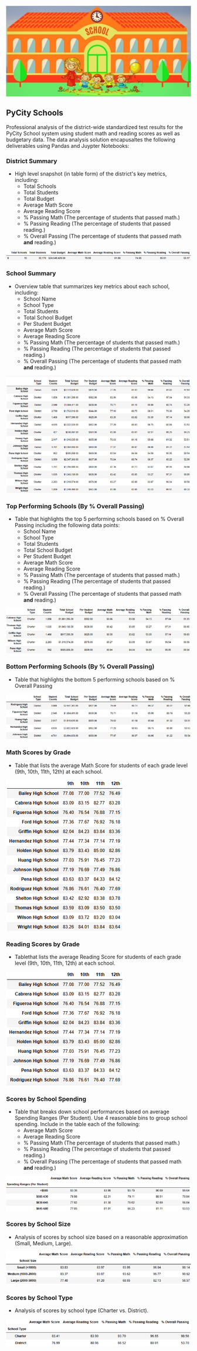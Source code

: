 ![Education](Images/School.png)

## PyCity Schools

Professional analysis of the district-wide standardized test results for the PyCity School system using student math and reading scores as well as budgetary data.  The data analysis solution encapusaltes the following deliverables using Pandas and Juypter Notebooks:

### District Summary

* High level snapshot (in table form) of the district's key metrics, including:
  * Total Schools
  * Total Students
  * Total Budget
  * Average Math Score
  * Average Reading Score
  * % Passing Math (The percentage of students that passed math.)
  * % Passing Reading (The percentage of students that passed reading.)
  * % Overall Passing (The percentage of students that passed math **and** reading.)

![Education](Images/Visualization1.png)


### School Summary

* Overview table that summarizes key metrics about each school, including:
  * School Name
  * School Type
  * Total Students
  * Total School Budget
  * Per Student Budget
  * Average Math Score
  * Average Reading Score
  * % Passing Math (The percentage of students that passed math.)
  * % Passing Reading (The percentage of students that passed reading.)
  * % Overall Passing (The percentage of students that passed math **and** reading.)

![Education](Images/Visualization2.png)

### Top Performing Schools (By % Overall Passing)

* Table that highlights the top 5 performing schools based on % Overall Passing including the following data points:
  * School Name
  * School Type
  * Total Students
  * Total School Budget
  * Per Student Budget
  * Average Math Score
  * Average Reading Score
  * % Passing Math (The percentage of students that passed math.)
  * % Passing Reading (The percentage of students that passed reading.)
  * % Overall Passing (The percentage of students that passed math **and** reading.)

![Education](Images/Visualization3.png)

### Bottom Performing Schools (By % Overall Passing)

* Table that highlights the bottom 5 performing schools based on % Overall Passing

![Education](Images/Visualization4.png)

### Math Scores by Grade

* Table that lists the average Math Score for students of each grade level (9th, 10th, 11th, 12th) at each school.

![Education](Images/Visualization5.png)

### Reading Scores by Grade

* Tablethat lists the average Reading Score for students of each grade level (9th, 10th, 11th, 12th) at each school.

![Education](Images/Visualization6.png)

### Scores by School Spending

* Table that breaks down school performances based on average Spending Ranges (Per Student). Use 4 reasonable bins to group school spending. Include in the table each of the following:
  * Average Math Score
  * Average Reading Score
  * % Passing Math (The percentage of students that passed math.)
  * % Passing Reading (The percentage of students that passed reading.)
  * % Overall Passing (The percentage of students that passed math **and** reading.)

![Education](Images/Visualization7.png)

### Scores by School Size

* Analysis of scores by school size based on a reasonable approximation (Small, Medium, Large).

![Education](Images/Visualization8.png)

### Scores by School Type

* Analysis of scores by school type (Charter vs. District).

![Education](Images/Visualization9.png)
